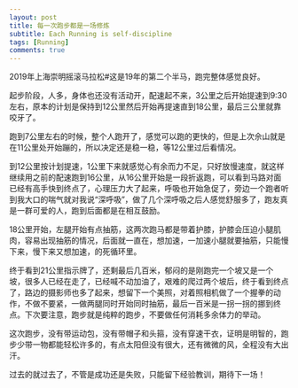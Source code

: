 ```yaml
---
layout: post
title: 每一次跑步都是一场修炼
subtitle: Each Running is self-discipline
tags: [Running]
comments: true
---
```


2019年上海崇明摇滚马拉松#这是19年的第二个半马，跑完整体感觉良好。

起步阶段，人多，身体也还没有活动开，配速起不来，3公里之后开始提速到9:30左右，原本的计划是保持到12公里然后开始再提速直到18公里，最后三公里就靠咬牙了。

跑到7公里左右的时候，整个人跑开了，感觉可以跑的更快的，但是上次佘山就是在11公里处开始蹦的，所以决定还是稳一稳，等12公里过后看情况。

到12公里按计划提速，1公里下来就感觉心有余而力不足，只好放慢速度，就这样继续用之前的配速跑到16公里，从16公里开始是一段折返跑，可以看到马路对面已经有高手快到终点了，心理压力大了起来，呼吸也开始急促了，旁边一个跑者听到我大口的喘气就对我说“深呼吸”，做了几个深呼吸之后人感觉舒服多了，跑友真是一群可爱的人，跑到后面都是在相互鼓励。

18公里开始，左腿开始有点抽筋，这两次跑马都是带着护膝，护膝会压迫小腿肌肉，容易出现抽筋的情况，后面就一直在，想加速，一加速小腿就要抽筋，只能慢下来，慢下来又想加速，的死循环里。

终于看到21公里指示牌了，还剩最后几百米，郁闷的是刚跑完一个坡又是一个坡，很多人已经在走了，已经喊不动加油了，艰难的爬过两个坡后，终于看到终点了，路边的摄影师也多了起来，想留下一个美照，对着照相机做了一个握拳的动作，不做不要紧，一做两腿同时开始同时抽筋，最后一百米是一拐一拐的挪到终点。下次要注意，跑步就是纯粹的跑步，不要做任何消耗多余体力的举动。

这次跑步，没有带运动包，没有带帽子和头箍，没有穿速干衣，证明是明智的，跑步少带一物都能轻松许多的，有点太阳但没有很大，还有微微的风，全程没有大出汗。

过去的就过去了，不管是成功还是失败，只能留下经验教训，期待下一场！

